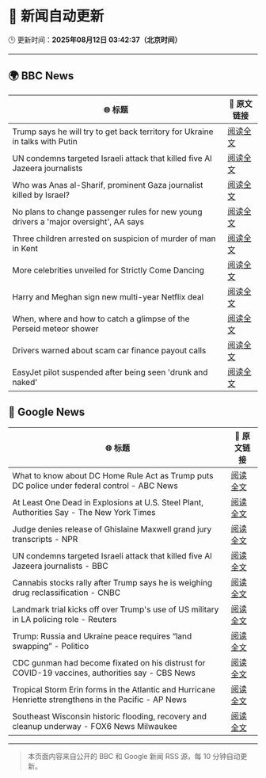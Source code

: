 # 🧠 新闻自动更新

🕒 更新时间：**2025年08月12日 03:42:37（北京时间）**

---

## 🌍 BBC News

| 🌐 标题 | 🔗 原文链接 |
|--------|-------------|
| Trump says he will try to get back territory for Ukraine in talks with Putin | [阅读全文](https://www.bbc.com/news/articles/c0e99yqv332o?at_medium=RSS&at_campaign=rss) |
| UN condemns targeted Israeli attack that killed five Al Jazeera journalists | [阅读全文](https://www.bbc.com/news/articles/cq688qz3rlro?at_medium=RSS&at_campaign=rss) |
| Who was Anas al-Sharif, prominent Gaza journalist killed by Israel? | [阅读全文](https://www.bbc.com/news/articles/c6200wnez73o?at_medium=RSS&at_campaign=rss) |
| No plans to change passenger rules for new young drivers a 'major oversight', AA says | [阅读全文](https://www.bbc.com/news/articles/c8jpp3jwe32o?at_medium=RSS&at_campaign=rss) |
| Three children arrested on suspicion of murder of man in Kent | [阅读全文](https://www.bbc.com/news/articles/cn855zj319yo?at_medium=RSS&at_campaign=rss) |
| More celebrities unveiled for Strictly Come Dancing | [阅读全文](https://www.bbc.com/news/articles/cly3318nrmpo?at_medium=RSS&at_campaign=rss) |
| Harry and Meghan sign new multi-year Netflix deal | [阅读全文](https://www.bbc.com/news/articles/cvgnne6lznzo?at_medium=RSS&at_campaign=rss) |
| When, where and how to catch a glimpse of the Perseid meteor shower | [阅读全文](https://www.bbc.com/news/articles/cwy7d7e82gno?at_medium=RSS&at_campaign=rss) |
| Drivers warned about scam car finance payout calls | [阅读全文](https://www.bbc.com/news/articles/c860021w3g8o?at_medium=RSS&at_campaign=rss) |
| EasyJet pilot suspended after being seen 'drunk and naked' | [阅读全文](https://www.bbc.com/news/articles/c80dd15378eo?at_medium=RSS&at_campaign=rss) |

## 📰 Google News

| 🌐 标题 | 🔗 原文链接 |
|--------|-------------|
| What to know about DC Home Rule Act as Trump puts DC police under federal control - ABC News | [阅读全文](https://news.google.com/rss/articles/CBMikgFBVV95cUxQRlpUZjRDMmItVUhCcDNGOFlCc3dFM2tJeW9EWHRwOENBaUNxdWF0ZjQ5VHp0RHRLYkc4N2NIUTA5SWNhOUpEZS1lbWxpSDZ6aFZFbHhkeFhKQ2lURUxUS2huOGxKTGZpQmNGUGR5eVFTNjJFQWJsUGZZenhmczlSejZmWFVLck1Nc3Z2Y21XREl6QdIBlwFBVV95cUxPNzZ4WFdxSzIxRlNKYXAyZWR1aE5WVi1BYXFFOU5qanZGQmxnZ05obkctd0lRLVB1YmhlUzB6eFJQcTVERUNzemFrYkJpMlEyNngzWng0bVlmM0V4cENSZC11bTYwS3c2d1pJZ29VbmM1djJ1Z3ZRbXlRSGFxbFQ1RTR0ckNiSFN4WGw0MVBXOEZJNG1EMUlr?oc=5) |
| At Least One Dead in Explosions at U.S. Steel Plant, Authorities Say - The New York Times | [阅读全文](https://news.google.com/rss/articles/CBMif0FVX3lxTFBQSzIxc2FwdDRlWEVVRTJBamhQRGllMTNUMTZxWDdtRFU3Ti1YbzRUSm1nMVU0QTVLSExZbTFteXh1RmdMQWNJMmpMOWc3TXd5TEdEeWMwOWF4elV4V1dyVFZCR3pXS3lmQjJ2bG9qeVo2QVJIOVRjMUlvVnR1MG8?oc=5) |
| Judge denies release of Ghislaine Maxwell grand jury transcripts - NPR | [阅读全文](https://news.google.com/rss/articles/CBMiiwFBVV95cUxNOFIwUkZWSXFNeXpCSFpxLTNYNDUzc2FvUnRMT25BazFhSklqM1c0QldkbzA1bDJ2b0Vuc1hwZlh4ZjlwWjJQdmpOSWdxekh5aE4zWXpWOENaMU1nUHc4NFFuRmFJVzZxRTRLQ0pvcGFjOGlPaUNKdTBiTjAwQ0F6SnpjYWl4Y3h1Nmpr?oc=5) |
| UN condemns targeted Israeli attack that killed five Al Jazeera journalists - BBC | [阅读全文](https://news.google.com/rss/articles/CBMiWkFVX3lxTE9tNjQxSEM1NThYcHFlLW03dkNWenFrNHppUFFnY212UkEtRmxpeTg2dzJhNkJMNkNmZXBCTkUyQktEMFJpaklBU2RpSWkwenVaSlJySkRoUG9Id9IBX0FVX3lxTE9LZjJGeUdvcklyclBlNGhtaGl0MjAwY0tqTFpWdTZDQjFXSEhQNEYxWUV5UHVFV09GaENldV9UbVBaSXlaSFJpbGt5Uy1xOHNVbGVuLU1oTDZERlZaTk9r?oc=5) |
| Cannabis stocks rally after Trump says he is weighing drug reclassification - CNBC | [阅读全文](https://news.google.com/rss/articles/CBMilwFBVV95cUxONF92R1BqQk9iZzNZdW9kZndOVmM5bXhpWmJhRG9NNWVRV1lvbWd3WlVoTEdtN256d09SQlFFM2RUb2xxLTFCZUJ3TER3bWZma3BqNUczdzBHa2lFYlRUckxlVV8tbHFUZzZ5N2Yya1JpTURUZE9yWlZ1ZHBkd0RQX185MGdSSzVVcTl0cEV4ajhoZ0JJeUlB0gGcAUFVX3lxTE1HWF9GRnd4dFJLRWxVTENRV0FqSDdJY3RJcUV4Z295TGtKLWdqb0c2eTdZM2VNNWQ4TS1uMDRxSzM2NTRnZkpxQXVDLWZRSl9wN2s5RUcxYlFNRFpfQUZyMUQ2R1JfbFdvUzFjeWc1cVV3a19aT2dkejJEckhkSkpiWDhuYUozdG90cmdkdGtVc1dudzVfalZIeU56Mg?oc=5) |
| Landmark trial kicks off over Trump's use of US military in LA policing role - Reuters | [阅读全文](https://news.google.com/rss/articles/CBMivwFBVV95cUxOTEVBMUVjWG1XSE54d3FlaW11aHdXYjJIcHNlak92RW1FUFNRQVpoNDFqOFd4cktYNmlMOGRQZGVBN0EtMWN1ckRuRldOand6b2UtTEp0X0xfZUJ3TG5FeXhsQ1FNbU1LWlJkMmxkM2d2aEstZHBVdm9VZlRrX2gwS0h2bEFpc1l1d0t3ZTNzS3lkemJvWVNLUTdDbk5Wa0U2VHNtdlZzbm44VHE4azlKdFdUcUNVekdqU3dVZ3dWWQ?oc=5) |
| Trump: Russia and Ukraine peace requires “land swapping” - Politico | [阅读全文](https://news.google.com/rss/articles/CBMijAFBVV95cUxNUElVRE5OT2dRQ285c25fVmI2ZW1QTmgwazhkTTlXSlhzNXVZWE5WMzkzMGFHWFY5aTNMQXFEU3hhMGNZYm1zQlE4Y0lZSkFpdHcyQjd0SldsTklQdE81eTJuemQ4VjUtS0txTi1lblVrd3hxRmtnYzBWSXlqOExyamVRNnpaUDNyUFNteQ?oc=5) |
| CDC gunman had become fixated on his distrust for COVID-19 vaccines, authorities say - CBS News | [阅读全文](https://news.google.com/rss/articles/CBMimwFBVV95cUxOSXZrUllYRENsek81bmg1dDdGc0UxV3RzZXNqdE1vWjBNbllJeldoZU9VVDlXU3M3dk4ydzRpRHNJM3VhdDZWVDlzQlpGN2RTUkl0cWpCVVNXWDBHdjNEc0pvZDZSZXhSc0Z5WGI5dllVLUYtbElZX0dWRk5KYjRLQmZ4Njc4Qm9YdmZ1bVZXcUc5UWpIZHhzSW5OONIBoAFBVV95cUxOcmJGRmxNSUp1ODhfY1lyR2lnMThTZkJwWHF6dDVPZWd1d0JfanctWlhYOHBkOGhZUDlPckhLaHlnTzNIa3kyVFl2aEpsMldnMlZQYkRFMDZuMnhGSFNubTZOa3RGMXNpSEF4Tm85a1g5bnM3VkpqV3p0S3JnZTVzVHdJeUJOWEVacEVFX21GTHE1TXlQdzA1blh6ZG9RTFJx?oc=5) |
| Tropical Storm Erin forms in the Atlantic and Hurricane Henriette strengthens in the Pacific - AP News | [阅读全文](https://news.google.com/rss/articles/CBMioAFBVV95cUxPb2lsTVU1Nmd3UWZ2VUo2M3RhbHZvMWE5NnNRc2dZY2k0Z1NZNnVhTVozdndpWjB6eDJjdDF0RzNyYVctLURKUTNPejJ2bFp3aGhYNjU4MWNpTDgtT3FPUFN5VDBsMUFZZ3ZCamZNeGdvbFpnZ0Q1RzFNcTBQMmV3UWhIc3FBdmN4Wmllbk5nTjJBeEJfVmtrX2czSGdUU1BS?oc=5) |
| Southeast Wisconsin historic flooding, recovery and cleanup underway - FOX6 News Milwaukee | [阅读全文](https://news.google.com/rss/articles/CBMinwFBVV95cUxPSjdHWURXRkJHOWtPRzBta05tWmt0ZDNDNV9lV1ZnVzJhMl9kRDhiQVQ4TE5vMkNES2s5Y25VTVNJdFhMSkpCSnNUNjhad2VXaHJOcmp3cGdtQ01YaUZ5VFhaaGRtR3lvYUlscE11T0ZTeWJZVThKUEUzcHhudGUwTWdha3BlTUVyYmJZSmNHWDY0VmVwejJYcmQ2V09WdkXSAaQBQVVfeXFMTkdHSkZqaWpvb1d1cEp5MWk1NWdfZEM2NGFWRERNcnZQSjBIeGtQSVpMbzJxSUpvOU1tRE12ZHMwYi1zSkFIYnZHWVZnTUhpMUVYVUxGLU1nRGxFdHRzbnJscnhNbk5ySHlyaFJtVEZTdnBXUUIzZURTMm1kYXJhOXVxZ3ZqVlRnaHBJN1FxelhZd09vZlZhNmpfWGZHU0RFZWw1ZE0?oc=5) |

---
> 本页面内容来自公开的 BBC 和 Google 新闻 RSS 源，每 10 分钟自动更新。